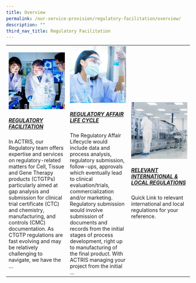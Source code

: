 ```yaml
---
title: Overview
permalink: /our-service-provision/regulatory-facilitation/overview/
description: ""
third_nav_title: Regulatory Facilitation
---
```

<table>
    <tbody>
        <tr>
            <td style="width:33%">
                <img src="/images/Our%20Service%20Provision/service-1-1.jpg">
                <br>
                <a href="/our-service-provision/regulatory-facilitation/regulatory-facilitation/">
                <h5>REGULATORY FACILITATION</h5>
                </a>
                In ACTRIS, our Regulatory team offers expertise and services on regulatory-related matters for Cell, Tissue and Gene Therapy products (CTGTPs) particularly aimed at gap analysis and submission for clinical trial certificate (CTC) and chemistry, manufacturing, and controls (CMC) documentation. As CTGTP regulations are fast evolving and may be relatively challenging to navigate, we have the …
            </td>
            <td style="width:33%">
                <img src="/images/Our%20Service%20Provision/shutterstock_1190376445.jpg">
                <br>
                <a href="/our-service-provision/regulatory-facilitation/regulatory-affair-life-cycle/">
                <h5>REGULATORY AFFAIR LIFE CYCLE</h5>
                </a>
                The Regulatory Affair Lifecycle would include data and process analysis, regulatory submission, follow-ups, approvals which eventually lead to clinical evaluation/trials, commercialization and/or marketing. Regulatory submission would involve submission of documents and records from the initial stages of process development, right up to manufacturing of the final product. With ACTRIS managing your project from the initial …
            </td>
            <td style="width:33%">
                <img src="/images/Our%20Service%20Provision/shutterstock_1268263936.jpg">
                <br>
                <a href="/our-service-provision/regulatory-facilitation/relevant-international-local-regulations/">
                <h5>RELEVANT INTERNATIONAL &amp; LOCAL REGULATIONS</h5>
                </a>
                Quick Link to relevant international and local regulations for your reference.
            </td>
        </tr>
    </tbody>
</table>

